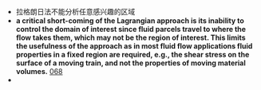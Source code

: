 - 拉格朗日法不能分析任意感兴趣的区域
- **a critical short-coming of the Lagrangian approach is its inability to control the domain of interest since fluid parcels travel to where the flow takes them, which may not be the region of interest. This limits the usefulness of the approach as in most fluid flow applications fluid properties in a fixed region are required, e.g., the shear stress on the surface of a moving train, and not the properties of moving material volumes.** [068](bookxnotepro://opennote/?nb={7eeb44c3-6948-459b-a29c-63e46dbbc7ec}&book=c00a3c7aa02860194e44137ec79fb095&page=67&x=220&y=221&id=68)
-